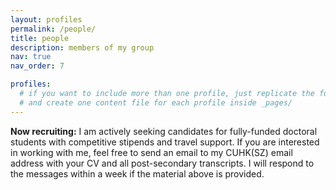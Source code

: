 ```yaml
---
layout: profiles
permalink: /people/
title: people
description: members of my group
nav: true
nav_order: 7

profiles:
  # if you want to include more than one profile, just replicate the following block
  # and create one content file for each profile inside _pages/
---
```



<div class="alert alert-info" role="alert">
  <strong>Now recruiting:</strong> I am actively seeking candidates for fully-funded doctoral students with competitive stipends and travel support. If you are interested in working with me, feel free to send an email to my CUHK(SZ) email address with your CV and all post-secondary transcripts. I will respond to the messages within a week if the material above is provided.
</div>


